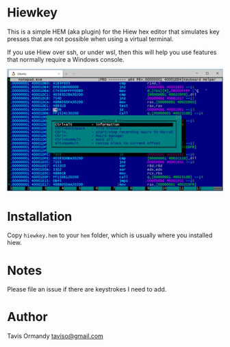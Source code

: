 # Hiewkey

This is a simple HEM (aka plugin) for the Hiew hex editor that simulates key
presses that are not possible when using a virtual terminal.

If you use Hiew over ssh, or under wsl, then this will help you use features
that normally require a Windows console.

![Hiewkey Screenshot](hiewkey.png)

# Installation

Copy `hiewkey.hem` to your `hem` folder, which is usually where you installed
hiew.

# Notes

Please file an issue if there are keystrokes I need to add.

# Author

Tavis Ormandy <taviso@gmail.com>
